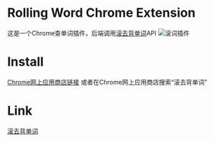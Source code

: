 Rolling Word Chrome Extension
========================


这是一个Chrome查单词插件，后端调用[滚去背单词](http://rollingword.com/)API
![滚词插件](https://lh6.googleusercontent.com/d_6JH9m9G9jzD-ASdIE6wp3ZxmAeQ3s5kfsFRlHxsc-BKgWq44KYyeI9S16zbbPojDlkch16qA=s1280-h800-e365-rw)

Install
========================
[Chrome网上应用商店链接](https://chrome.google.com/webstore/detail/%E6%BB%9A%E5%8E%BB%E8%83%8C%E5%8D%95%E8%AF%8D%E6%8F%92%E4%BB%B6/bimhfdjjfljpconebbamgcpkjodgohek?utm_source=chrome-ntp-icon)
或者在Chrome网上应用商店搜索“滚去背单词”

Link
========================
[滚去背单词](http://rollingword.com/)

